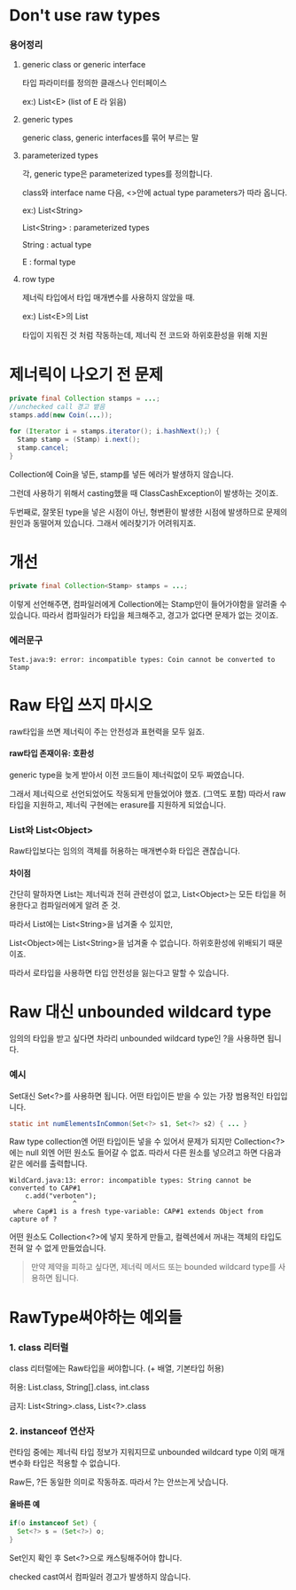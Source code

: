 # Don't use raw types

### 용어정리

1. generic class or generic interface

   타입 파라미터를 정의한 클래스나 인터페이스

   ex:) List\<E\> (list of E 라 읽음)

2. generic types

   generic class, generic interfaces를 묶어 부르는 말

3. parameterized types

   각, generic type은 parameterized types를 정의합니다.

   class와 interface name 다음,  <>안에 actual type parameters가 따라 옵니다.

   ex:) List\<String\>

   List\<String\> : parameterized types

   String : actual type

   E : formal type

4. row type

   제너릭 타입에서 타입 매개변수를 사용하지 않았을 때.

   ex:) List\<E\>의 List

   타입이 지워진 것 처럼 작동하는데, 제너릭 전 코드와 하위호환성을 위해 지원



# 제너릭이 나오기 전 문제

```java
private final Collection stamps = ...;
//unchecked call 경고 뱉음
stamps.add(new Coin(...));

for (Iterator i = stamps.iterator(); i.hashNext();) {
  Stamp stamp = (Stamp) i.next();
  stamp.cancel;
}
```

Collection에 Coin을 넣든, stamp를 넣든 에러가 발생하지 않습니다.

그런데 사용하기 위해서 casting했을 때 ClassCashException이 발생하는 것이죠.



두번째로, 잘못된 type을 넣은 시점이 아닌, 형변환이 발생한 시점에 발생하므로 문제의 원인과 동떨어져 있습니다. 그래서 에러찾기가 어려워지죠.



# 개선

```java
private final Collection<Stamp> stamps = ...;
```

이렇게 선언해주면, 컴파일러에게 Collection에는 Stamp만이 들어가야함을 알려줄 수 있습니다. 따라서 컴파일러가 타입을 체크해주고, 경고가 없다면 문제가 없는 것이죠.



### 에러문구

```
Test.java:9: error: incompatible types: Coin cannot be converted to Stamp
```





# Raw 타입 쓰지 마시오

raw타입을 쓰면 제너릭이 주는 안전성과 표현력을 모두 잃죠.

#### raw타입 존재이유: 호환성

generic type을 늦게 받아서 이전 코드들이 제너릭없이 모두 짜였습니다.

그래서 제너릭으로 선언되었어도 작동되게 만들었어야 했죠. (그역도 포함) 따라서 raw 타입을 지원하고, 제너릭 구현에는 erasure를 지원하게 되었습니다.



### List와 List\<Object\>

Raw타입보다는 임의의 객체를 허용하는 매개변수화 타입은 괜찮습니다.



#### 차이점

간단히 말하자면 List는 제너릭과 전혀 관련성이 없고, List\<Object>는 모든 타입을 허용한다고 컴파일러에게 알려 준 것.

따라서 List에는 List\<String>을 넘겨줄 수 있지만,

List\<Object>에는 List\<String>을 넘겨줄 수 없습니다. 하위호환성에 위배되기 때문이죠.



따라서 로타입을 사용하면 타입 안전성을 잃는다고 말할 수 있습니다.



# Raw 대신 unbounded wildcard type

임의의 타입을 받고 싶다면 차라리 unbounded wildcard type인 ?을 사용하면 됩니다.



### 예시

Set<E>대신 Set<?>를 사용하면 됩니다. 어떤 타입이든 받을 수 있는 가장 범용적인 타입입니다.

```java
static int numElementsInCommon(Set<?> s1, Set<?> s2) { ... }
```



Raw type collection엔 어떤 타입이든 넣을 수 있어서 문제가 되지만 Collection<?>에는 null 외엔 어떤 원소도 들어갈 수 없죠. 따라서 다른 원소를 넣으려고 하면 다음과 같은 에러를 출력합니다.

```
WildCard.java:13: error: incompatible types: String cannot be converted to CAP#1
	c.add("verboten");
				^
 where Cap#1 is a fresh type-variable: CAP#1 extends Object from capture of ?

```

어떤 원소도 Collection<?>에 넣지 못하게 만들고, 컬렉션에서 꺼내는 객체의 타입도 전혀 알 수 없게 만들었습니다.



> 만약 제약을 피하고 싶다면, 제너릭 메서드 또는 bounded wildcard type를 사용하면 됩니다.



# RawType써야하는 예외들

### 1. class 리터럴

class 리터럴에는 Raw타입을 써야합니다. (+ 배열, 기본타입 허용)

허용: List.class, String[].class, int.class

금지: List\<String>.class, List<?>.class



### 2. instanceof 연산자

런타임 중에는 제너릭 타입 정보가 지워지므로 unbounded wildcard type 이외 매개변수화 타입은 적용할 수 없습니다.

Raw든, ?든 동일한 의미로 작동하죠. 따라서 ?는 안쓰는게 낫습니다.

#### 올바른 예

```java
if(o instanceof Set) {
  Set<?> s = (Set<?>) o;
}
```

Set인지 확인 후 Set<?>으로 캐스팅해주어야 합니다.

checked cast여서 컴파일러 경고가 발생하지 않습니다.

